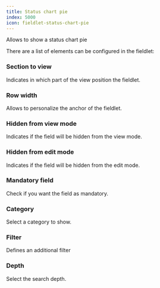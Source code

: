```yaml
---
title: Status chart pie
index: 5000
icon: fieldlet-status-chart-pie
---
```


Allows to show a status chart pie

There are a list of elements can be configured in the fieldlet:

### Section to view

Indicates in which part of the view position the fieldlet.

### Row width

Allows to personalize the anchor of the fieldlet.

### Hidden from view mode

Indicates if the field will be hidden from the view mode.

### Hidden from edit mode

Indicates if the field will be hidden from the edit mode.

### Mandatory field

Check if you want the field as mandatory.

### Category

Select a category to show.

### Filter

Defines an additional filter

### Depth

Select the search depth.
